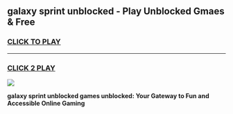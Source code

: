 
## galaxy sprint unblocked - Play Unblocked Gmaes & Free
<h3>
<a href="https://news.freeplayer.one?title=galaxy_sprint_unblocked&ref=23F">CLICK TO PLAY</a></h3>
<hr>

<h3>
<a href="https://news.freeplayer.one?title=galaxy_sprint_unblocked&ref=23F">CLICK 2 PLAY</a>
  
</h3>

<a href="https://news.freeplayer.one?title=galaxy_sprint_unblocked&ref=23F/"><img src="https://clearcache.store/games.png"></a>


**galaxy sprint unblocked games unblocked: Your Gateway to Fun and Accessible Online Gaming**
